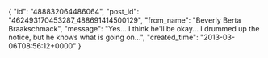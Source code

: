  {
   "id": "488832064486064",
   "post_id": "462493170453287_488691414500129",
   "from_name": "Beverly Berta Braakschmack",
   "message": "Yes... I think he'll be okay... I drummed up the notice, but he knows what is going on...",
   "created_time": "2013-03-06T08:56:12+0000"
 }
